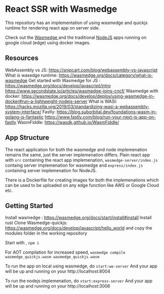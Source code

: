 # React SSR with Wasmedge

This repository has an implementation of using wasmedge and quickjs runtime for rendering react app on server side.

Check out the [Wasmedge ](https://shoppe-image-wasmedge-b4xntowapq-de.a.run.app) and the traditional [NodeJS](https://shoppe-image-nodejs-b4xntowapq-de.a.run.app/) apps running on google cloud (edge) using docker images.

## Resources

WebAssembly vs JS: https://snipcart.com/blog/webassembly-vs-javascript
What is wasedge runtime: https://wasmedge.org/docs/category/what-is-wasmedge
Get started with Wasmedge for JS : https://wasmedge.org/docs/develop/javascript/intro
															  https://www.secondstate.io/articles/wasmedge-joins-cncf/
Wasmedge with docker: https://wasmedge.org/docs/develop/deploy/using-wasmedge-in-docker#run-a-lightweight-nodejs-server
What is WASI: https://hacks.mozilla.org/2019/03/standardizing-wasi-a-webassembly-system-interface/
Fastly: https://blog.suborbital.dev/foundations-wasm-in-golang-is-fantastic
			https://www.fastly.com/blog/run-your-next-js-app-on-fastly
WasmFiddle: https://wasdk.github.io/WasmFiddle/

## App Structure

The react application for both the wasmedge and node implemenation remains the same, just the server implemenation differs.
Plain react app with `src` containing the react app implemenation, `wasmedge-server/index.js` containg server implemenation for wasmedge and `express/index.js` containing server implemenation for NodeJS.

There is a Dockerfile for creating images for both the implemenations which can be used to be uploaded on any edge function like AWS or Google Cloud etc.

## Getting Started

Install wasmedge : https://wasmedge.org/docs/start/install#install
Install rust
Clone Wasmedge-quickjs: https://wasmedge.org/docs/develop/javascript/hello_world and copy the modules folder in the working repository

Start with ,
``npm i``

For AOT compilation for increased speed,
`wasmedge compile wasmedge_quickjs.wasm wasmedge_quickjs.wasm`

To run the app on local using wasmedge, do
``start:we-server``
And your app will be up and running on your http://localhost:8004


To run the nodejs implemenation, do
``start:express-server``
And your app will be up and running on your http://localhost:3006
